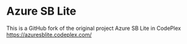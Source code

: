 # Azure SB Lite
This is a GitHub fork of the original project Azure SB Lite in CodePlex 
https://azuresblite.codeplex.com/

